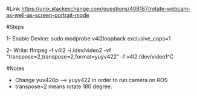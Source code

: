 #Link https://unix.stackexchange.com/questions/408187/rotate-webcam-as-well-as-screen-portrait-mode

#Steps

1- Enable Device: sudo modprobe v4l2loopback exclusive_caps=1

2- Write: ffmpeg -f v4l2 -i /dev/video2 -vf "transpose=2,transpose=2,format=yuyv422" -f v4l2 /dev/video1^C

#Notes

- Change yuv420p --> yuyv422 in order to run camera on ROS
- transpose=2 means rotate 180 degree.
